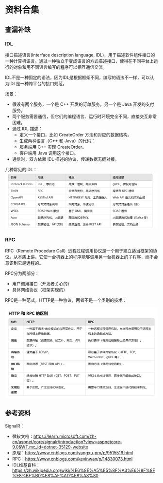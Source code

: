 # 资料合集


## 查漏补缺
### IDL
接口描述语言(Interface description language, IDL)，用于描述软件组件接口的一种计算机语言。通过一种独立于变成语言的方式描述接口，使得在不同平台上运行的对象和用不同语言编写的程序可以相互通信交流。

IDL不是一种固定的语法，因为IDL是根据框架不同，编写的语法不一样，可以认为IDL是一种跨平台的接口规范。

场景：
- 假设有两个服务，一个是 C++ 开发的订单服务，另一个是 Java 开发的支付服务。
- 两个服务需要通信，但它们的编程语言、运行时环境完全不同，直接交互非常困难。
- 通过 IDL 描述：
    - 定义一个接口，比如 CreateOrder 方法和对应的数据结构。
    - 生成两种语言（C++ 和 Java）的代码：
    - 服务端用 C++ 实现 CreateOrder。
    - 客户端用 Java 调用这个接口。
- 通信时，双方依赖 IDL 描述的协议，传递数据无缝对接。

几种常见的IDL：
![2024-11-23-06-38-20.png](./images/2024-11-23-06-38-20.png)



### RPC
RPC（Remote Procedure Call）远程过程调用协议是一个用于建立适当框架的协议。从本质上讲，它使一台机器上的程序能够调用另一台机器上的子程序，而不会意识到它是远程的。

RPC分为两部分：
- 用户调用接口（开发者关心的）
- 具体网络协议（框架实现的）

RPC是一种范式，HTTP是一种协议，两者不是一个类别的技术：

![2024-11-23-06-47-29.png](./images/2024-11-23-06-47-29.png)

## 参考资料
SignalR：
- 微软文档：https://learn.microsoft.com/zh-cn/aspnet/core/signalr/introduction?view=aspnetcore-9.0&WT.mc_id=dotnet-35129-website
- 原理：https://www.cnblogs.com/yangxu-pro/p/9515516.html
- RPC：https://www.cnblogs.com/kevinwan/p/14830073.html
- IDL维基百科：https://zh.wikipedia.org/wiki/%E6%8E%A5%E5%8F%A3%E6%8F%8F%E8%BF%B0%E8%AF%AD%E8%A8%80



